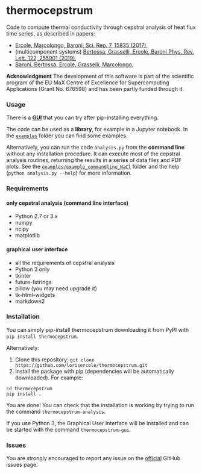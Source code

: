 # thermocepstrum
Code to compute thermal conductivity through cepstral analysis of heat flux time series, as described in papers:
 - [Ercole, Marcolongo, Baroni, Sci. Rep. 7, 15835 (2017)](https://doi.org/10.1038/s41598-017-15843-2),
 - (multicomponent systems) [Bertossa, Grasselli, Ercole, Baroni Phys. Rev. Lett. 122, 255901 (2019)](https://journals.aps.org/prl/abstract/10.1103/PhysRevLett.122.255901),
 - [Baroni, Bertossa, Ercole, Grasselli, Marcolongo](https://arxiv.org/abs/1802.08006),
 
**Acknowledgment**  The development of this software is part of the scientific program of the EU MaX Centre of Excellence for Supercomputing Applications (Grant No. 676598) and has been partly funded through it.

### Usage
There is a [**GUI**](README_GUI.md) that you can try after pip-installing everything.

The code can be used as a **library**, for example in a Jupyter notebook.
In the [`examples`](examples/) folder you can find some examples.

Alternatively, you can run the code `analysis.py` from the **command line** without any installation procedure.
It can execute most of the cepstral analysis routines, returning the results in a series of data files and PDF plots.
See the [`examples/example_commandline_NaCl`](examples/example_commandline_NaCl/) folder and the help (`python analysis.py --help`) for more information.

### Requirements
#### only cepstral analysis (command line interface)
 - Python 2.7 or 3.x
 - numpy
 - ncipy
 - matplotlib
#### graphical user interface
 - all the requirements of cepstral analysis
 - Python 3 only
 - tkinter
 - future-fstrings
 - pillow (you may need upgrade it)
 - tk-html-widgets
 - markdown2

### Installation
  You can simply pip-install thermocepstrum downloading it from PyPI with `pip install thermocepstrum`.

  Alternatively:

  1. Clone this repository: `git clone https://github.com/lorisercole/thermocepstrum.git`
  2. Install the package with pip (dependencies will be automatically downloaded). For example:
```
cd thermocepstrum
pip install .
```
  You are done! You can check that the installation is working by trying to run the command `thermocepstrum-analysis`.

  If you use Python 3, the Graphical User Interface will be installed and can be started with the command `thermocepstrum-gui`.

### Issues
  You are strongly encouraged to report any issue on the [official](https://github.com/lorisercole/thermocepstrum/issues) GitHub issues page.
